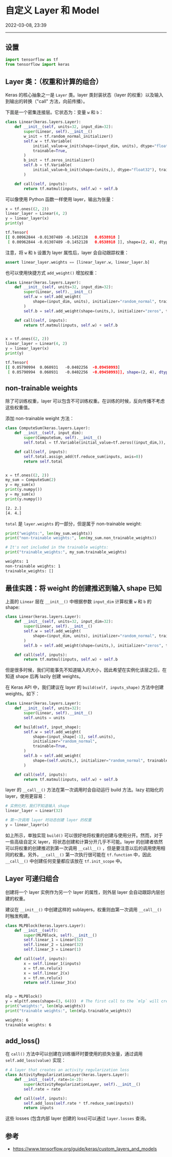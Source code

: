 # 自定义 Layer 和 Model

2022-03-08, 23:39
***

## 设置

```python
import tensorflow as tf
from tensorflow import keras
```

## Layer 类：（权重和计算的组合）

Keras 的核心抽象之一是 `Layer` 类。layer 类封装状态（layer 的权重）以及输入到输出的转换（"call" 方法，向前传播）。

下面是一个密集连接层。它状态为：变量 `w` 和 `b`：

```python
class Linear(keras.layers.Layer):
    def __init__(self, units=32, input_dim=32):
        super(Linear, self).__init__()
        w_init = tf.random_normal_initializer()
        self.w = tf.Variable(
            initial_value=w_init(shape=(input_dim, units), dtype="float32"),
            trainable=True,
        )
        b_init = tf.zeros_initializer()
        self.b = tf.Variable(
            initial_value=b_init(shape=(units,), dtype="float32"), trainable=True
        )

    def call(self, inputs):
        return tf.matmul(inputs, self.w) + self.b
```

可以像使用 Python 函数一样使用 layer，输出为张量：

```python
x = tf.ones((2, 2))
linear_layer = Linear(4, 2)
y = linear_layer(x)
print(y)
```

```sh
tf.Tensor(
[[ 0.00962844 -0.01307489 -0.1452128   0.0538918 ]
 [ 0.00962844 -0.01307489 -0.1452128   0.0538918 ]], shape=(2, 4), dtype=float32)
```

注意，将 `w` 和 `b` 设置为 layer 属性后，layer 会自动跟踪权重：

```python
assert linear_layer.weights == [linear_layer.w, linear_layer.b]
```

也可以使用快捷方式 `add_weight()` 增加权重：

```python
class Linear(keras.layers.Layer):
    def __init__(self, units=32, input_dim=32):
        super(Linear, self).__init__()
        self.w = self.add_weight(
            shape=(input_dim, units), initializer="random_normal", trainable=True
        )
        self.b = self.add_weight(shape=(units,), initializer="zeros", trainable=True)

    def call(self, inputs):
        return tf.matmul(inputs, self.w) + self.b


x = tf.ones((2, 2))
linear_layer = Linear(4, 2)
y = linear_layer(x)
print(y)
```

```sh
tf.Tensor(
[[ 0.05790994  0.060931   -0.0402256  -0.09450993]
 [ 0.05790994  0.060931   -0.0402256  -0.09450993]], shape=(2, 4), dtype=float32)
```

## non-trainable weights

除了可训练权重，layer 可以包含不可训练权重。在训练的时候，反向传播不考虑这些权重值。

添加 non-trainable weight 方法：

```python
class ComputeSum(keras.layers.Layer):
    def __init__(self, input_dim):
        super(ComputeSum, self).__init__()
        self.total = tf.Variable(initial_value=tf.zeros((input_dim,)), trainable=False)

    def call(self, inputs):
        self.total.assign_add(tf.reduce_sum(inputs, axis=0))
        return self.total


x = tf.ones((2, 2))
my_sum = ComputeSum(2)
y = my_sum(x)
print(y.numpy())
y = my_sum(x)
print(y.numpy())
```

```sh
[2. 2.]
[4. 4.]
```

`total` 是 `layer.weights` 的一部分，但是属于 non-trainable weight:

```python
print("weights:", len(my_sum.weights))
print("non-trainable weights:", len(my_sum.non_trainable_weights))

# It's not included in the trainable weights:
print("trainable_weights:", my_sum.trainable_weights)
```

```sh
weights: 1
non-trainable weights: 1
trainable_weights: []
```

## 最佳实践：将 weight 的创建推迟到输入 shape 已知

上面的 `Linear` 层在 `__init__()` 中根据参数 `input_dim` 计算权重 `w` 和 `b` 的 shape:

```python
class Linear(keras.layers.Layer):
    def __init__(self, units=32, input_dim=32):
        super(Linear, self).__init__()
        self.w = self.add_weight(
            shape=(input_dim, units), initializer="random_normal", trainable=True
        )
        self.b = self.add_weight(shape=(units,), initializer="zeros", trainable=True)

    def call(self, inputs):
        return tf.matmul(inputs, self.w) + self.b
```

但是很多时候，我们可能事先不知道输入的大小，因此希望在实例化该层之后，在知道 shape 后再 lazily 创建 weights。

在 Keras API 中，我们建议在 layer 的 `build(self, inputs_shape)` 方法中创建 weights。如下：

```python
class Linear(keras.layers.Layer):
    def __init__(self, units=32):
        super(Linear, self).__init__()
        self.units = units

    def build(self, input_shape):
        self.w = self.add_weight(
            shape=(input_shape[-1], self.units),
            initializer="random_normal",
            trainable=True,
        )
        self.b = self.add_weight(
            shape=(self.units,), initializer="random_normal", trainable=True
        )

    def call(self, inputs):
        return tf.matmul(inputs, self.w) + self.b
```

layer 的 `__call__()` 方法在第一次调用时会自动运行 build 方法。lazy 初始化的 layer，使用更容易：

```python
# 实例化时，我们不知道输入 shape
linear_layer = Linear(32)

# 第一次调用 layer 时动态创建 layer 的权重
y = linear_layer(x)
```

如上所示，单独实现 `build()` 可以很好地将权重的创建与使用分开。然而，对于一些高级自定义 layer，将状态创建和计算分开几乎不可能。layer 的创建者依然可以将权重的创建推迟到第一次调用 `__call__()`
，但是要注意以后的调用使用相同的权重。另外，`__call__()` 第一次执行很可能在 `tf.function` 中，因此 `__call__()` 中创建任何变量都应该放在 `tf.init_scope` 中。

## Layer 可递归组合

创建将一个 layer 实例作为另一个 layer 的属性，则外层 layer 会自动跟踪内层创建的权重。

建议在 `__init__()` 中创建这样的 sublayers，权重则由第一次调用 `__call__()` 时触发构建。

```python
class MLPBlock(keras.layers.Layer):
    def __init__(self):
        super(MLPBlock, self).__init__()
        self.linear_1 = Linear(32)
        self.linear_2 = Linear(32)
        self.linear_3 = Linear(1)

    def call(self, inputs):
        x = self.linear_1(inputs)
        x = tf.nn.relu(x)
        x = self.linear_2(x)
        x = tf.nn.relu(x)
        return self.linear_3(x)


mlp = MLPBlock()
y = mlp(tf.ones(shape=(3, 64)))  # The first call to the `mlp` will create the weights
print("weights:", len(mlp.weights))
print("trainable weights:", len(mlp.trainable_weights))
```

```sh
weights: 6
trainable weights: 6
```

## add_loss()

在 `call()` 方法中可以创建在训练循环时要使用的损失张量，通过调用 `self.add_loss(value)` 实现：

```python
# A layer that creates an activity regularization loss
class ActivityRegularizationLayer(keras.layers.Layer):
    def __init__(self, rate=1e-2):
        super(ActivityRegularizationLayer, self).__init__()
        self.rate = rate

    def call(self, inputs):
        self.add_loss(self.rate * tf.reduce_sum(inputs))
        return inputs
```

这些 losses (包含内部 layer 创建的 loss)可以通过 `layer.losses` 查询。

## 参考

- https://www.tensorflow.org/guide/keras/custom_layers_and_models
